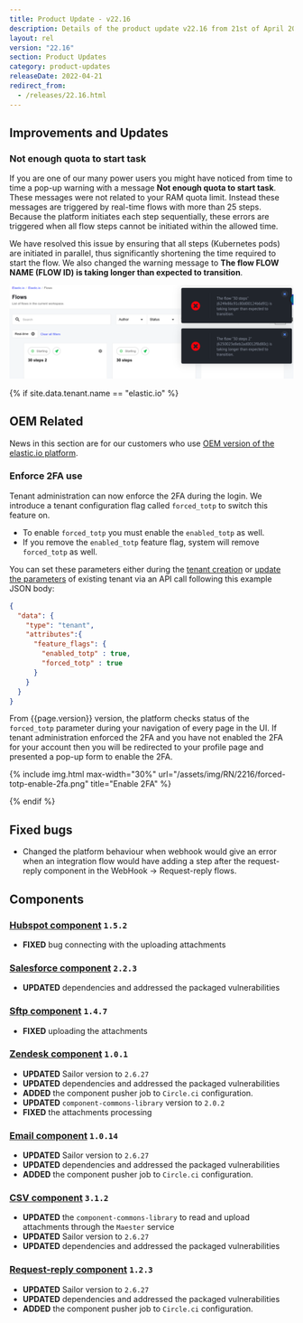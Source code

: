 ```yaml
---
title: Product Update - v22.16
description: Details of the product update v22.16 from 21st of April 2022.
layout: rel
version: "22.16"
section: Product Updates
category: product-updates
releaseDate: 2022-04-21
redirect_from:
  - /releases/22.16.html
---
```


## Improvements and Updates

### Not enough quota to start task

If you are one of our many power users you might have noticed from time to time a pop-up warning
with a message **Not enough quota to start task**. These messages were not related
to your RAM quota limit. Instead these messages are triggered by real-time flows
with more than 25 steps. Because the platform initiates each step sequentially,
these errors are triggered when all flow steps cannot be initiated within the allowed time.

We have resolved this issue by ensuring that all steps (Kubernetes pods) are
initiated in parallel, thus significantly shortening the time required to start
the flow. We also changed the warning message to **The flow FLOW NAME (FLOW ID) is taking longer than expected to transition**.

![Example of error](/assets/img/RN/2216/error-big-realtime-flow.png)

{% if site.data.tenant.name == "elastic.io" %}

## OEM Related

News in this section are for our customers who use
[OEM version of the elastic.io platform](https://www.elastic.io/saas-embedded-integration/).

### Enforce 2FA use

Tenant administration can now enforce the 2FA during the login. We introduce a
tenant configuration flag called `forced_totp` to switch this feature on.

*   To enable `forced_totp` you must enable the `enabled_totp` as well.
*   If you remove the `enabled_totp` feature flag, system will remove `forced_totp` as well.

You can set these parameters either during the [tenant creation]({{site.data.tenant.apiDocsUri}}/v2/#create-a-tenant) or
[update the parameters]({{site.data.tenant.apiDocsUri}}/v2/#update-a-tenant)
of existing tenant via an API call following this example JSON body:

```json
{
  "data": {
    "type": "tenant",
    "attributes":{
      "feature_flags": {
        "enabled_totp" : true,
        "forced_totp" : true
      }
    }
  }
}
```

From {{page.version}} version, the platform checks status of the `forced_totp`
parameter during your navigation of every page in the UI. If tenant administration
enforced the 2FA and you have not enabled the 2FA for your account then you will
be redirected to your profile page and presented a pop-up form to enable the 2FA.

{% include img.html max-width="30%" url="/assets/img/RN/2216/forced-totp-enable-2fa.png" title="Enable 2FA" %}

{% endif %}

## Fixed bugs

*   Changed the platform behaviour when webhook would give an error when an integration flow would have adding a step after the request-reply component in the WebHook -> Request-reply flows.

## Components

### [Hubspot component](/components/hubspot/) `1.5.2`

*   **FIXED** bug connecting with the uploading attachments


### [Salesforce component](/components/salesforce/) `2.2.3`

*   **UPDATED** dependencies and addressed the packaged vulnerabilities

### [Sftp component](/components/sftp/) `1.4.7`

*   **FIXED** uploading the attachments

### [Zendesk component](/components/zendesk/) `1.0.1`

*   **UPDATED** Sailor version to `2.6.27`
*   **UPDATED** dependencies and addressed the packaged vulnerabilities
*   **ADDED** the component pusher job to `Circle.ci` configuration.
*   **UPDATED** `component-commons-library` version to `2.0.2`
*   **FIXED** the attachments processing

### [Email component](/components/email/) `1.0.14`

*   **UPDATED** Sailor version to `2.6.27`
*   **UPDATED** dependencies and addressed the packaged vulnerabilities
*   **ADDED** the component pusher job to `Circle.ci` configuration.

### [CSV component](/components/csv/) `3.1.2`

*   **UPDATED** the `component-commons-library` to read and upload attachments through the `Maester` service
*   **UPDATED** Sailor version to `2.6.27`
*   **UPDATED** dependencies and addressed the packaged vulnerabilities

### [Request-reply component](/components/request-reply/) `1.2.3`

*   **UPDATED** Sailor version to `2.6.27`
*   **UPDATED** dependencies and addressed the packaged vulnerabilities
*   **ADDED** the component pusher job to `Circle.ci` configuration.
